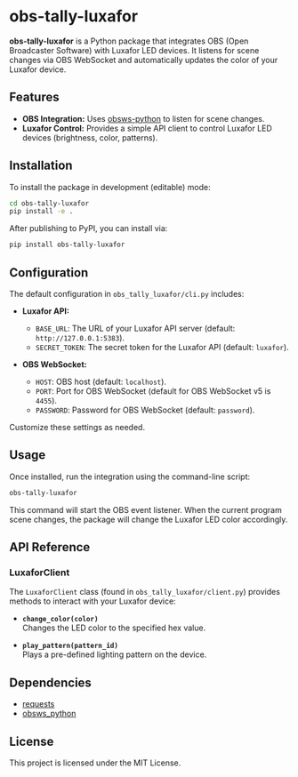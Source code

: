 # obs-tally-luxafor

**obs-tally-luxafor** is a Python package that integrates OBS (Open Broadcaster Software) with Luxafor LED devices.
It listens for scene changes via OBS WebSocket and automatically updates the color of your Luxafor device.

## Features

- **OBS Integration:** Uses [obsws-python](https://pypi.org/project/obsws-python/) to listen for scene changes.
- **Luxafor Control:** Provides a simple API client to control Luxafor LED devices (brightness, color, patterns).

## Installation

To install the package in development (editable) mode:

```bash
cd obs-tally-luxafor
pip install -e .
```

After publishing to PyPI, you can install via:

```bash
pip install obs-tally-luxafor
```

## Configuration

The default configuration in `obs_tally_luxafor/cli.py` includes:

- **Luxafor API:**
  - `BASE_URL`: The URL of your Luxafor API server (default: `http://127.0.0.1:5383`).
  - `SECRET_TOKEN`: The secret token for the Luxafor API (default: `luxafor`).

- **OBS WebSocket:**
  - `HOST`: OBS host (default: `localhost`).
  - `PORT`: Port for OBS WebSocket (default for OBS WebSocket v5 is `4455`).
  - `PASSWORD`: Password for OBS WebSocket (default: `password`).

Customize these settings as needed.

## Usage

Once installed, run the integration using the command-line script:

```bash
obs-tally-luxafor
```

This command will start the OBS event listener. When the current program scene changes, the package will change the Luxafor LED color accordingly.


## API Reference

### LuxaforClient

The `LuxaforClient` class (found in `obs_tally_luxafor/client.py`) provides methods to interact with your Luxafor device:

- **`change_color(color)`**  
  Changes the LED color to the specified hex value.

- **`play_pattern(pattern_id)`**  
  Plays a pre-defined lighting pattern on the device.

## Dependencies

- [requests](https://pypi.org/project/requests/)
- [obsws_python](https://pypi.org/project/obsws-python/)

## License

This project is licensed under the MIT License.
